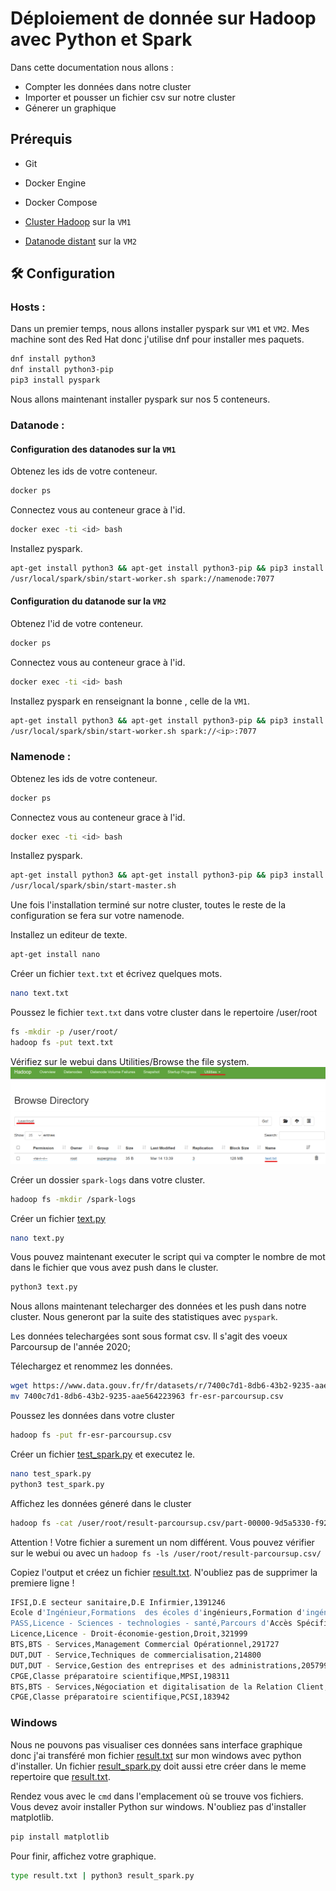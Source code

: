 
# Déploiement de donnée sur Hadoop avec Python et Spark

Dans cette documentation nous allons : 
- Compter les données dans notre cluster
- Importer et pousser un fichier csv sur notre cluster 
- Génerer un graphique



## Prérequis

- Git

- Docker Engine

- Docker Compose

- [Cluster Hadoop](https://github.com/baha1218/HadoopCluster) sur la `VM1`

- [Datanode distant](https://github.com/baha1218/HadoopDatanode) sur la `VM2`

## 🛠 Configuration

### Hosts : 

Dans un premier temps, nous allons installer pyspark sur `VM1` et `VM2`. Mes machine sont des Red Hat donc j'utilise dnf pour installer mes paquets.

```bash
dnf install python3
dnf install python3-pip
pip3 install pyspark
```

Nous allons maintenant installer pyspark sur nos 5 conteneurs. 



### Datanode : 

#### Configuration des datanodes sur la `VM1`

Obtenez les ids de votre conteneur.

```bash
docker ps
```

Connectez vous au conteneur grace à l'id.

```bash
docker exec -ti <id> bash
```

Installez pyspark.
```bash
apt-get install python3 && apt-get install python3-pip && pip3 install pyspark
/usr/local/spark/sbin/start-worker.sh spark://namenode:7077
```
#### Configuration du datanode sur la `VM2`

Obtenez l'id de votre conteneur.

```bash
docker ps
```

Connectez vous au conteneur grace à l'id.

```bash
docker exec -ti <id> bash
```

Installez pyspark en renseignant la bonne <ip>, celle de la `VM1`.
```bash
apt-get install python3 && apt-get install python3-pip && pip3 install pyspark
/usr/local/spark/sbin/start-worker.sh spark://<ip>:7077
```

### Namenode : 

Obtenez les ids de votre conteneur.

```bash
docker ps
```

Connectez vous au conteneur grace à l'id.

```bash
docker exec -ti <id> bash
```

Installez pyspark.
```bash
apt-get install python3 && apt-get install python3-pip && pip3 install pyspark
/usr/local/spark/sbin/start-master.sh
```
Une fois l'installation terminé sur notre cluster, toutes le reste de la configuration se fera sur votre namenode.

Installez un editeur de texte.

```bash
apt-get install nano
```
Créer un fichier `text.txt` et écrivez quelques mots.
```bash
nano text.txt
```
Poussez le fichier `text.txt` dans votre cluster dans le repertoire /user/root
```bash
fs -mkdir -p /user/root/
hadoop fs -put text.txt
```
Vérifiez sur le webui dans Utilities/Browse the file system.
![webuihadoop](.gitignore/hadoop.png)

Créer un dossier `spark-logs` dans votre cluster.
```bash
hadoop fs -mkdir /spark-logs
```

Créer un fichier [text.py](https://github.com/baha1218/HadoopPython/blob/main/file/text.py)
```bash
nano text.py
```

Vous pouvez maintenant executer le script qui va compter le nombre de mot dans le fichier que vous avez push dans le cluster.
```bash
python3 text.py
```

Nous allons maintenant telecharger des données et les push dans notre cluster. Nous generont par la suite des statistiques avec `pyspark`.

Les données telechargées sont sous format csv. Il s'agit des voeux Parcoursup de l'année 2020;

Télechargez et renommez les données.

```bash
wget https://www.data.gouv.fr/fr/datasets/r/7400c7d1-8db6-43b2-9235-aae564223963 
mv 7400c7d1-8db6-43b2-9235-aae564223963 fr-esr-parcoursup.csv
```

Poussez les données dans votre cluster
```bash
hadoop fs -put fr-esr-parcoursup.csv
```
Créer un fichier [test_spark.py](https://github.com/baha1218/HadoopPython/blob/main/file/test_spark.py) et executez le.
```bash
nano test_spark.py
python3 test_spark.py
```

Affichez les données géneré dans le cluster
```bash
hadoop fs -cat /user/root/result-parcoursup.csv/part-00000-9d5a5330-f923-4806-a095-dd8740e8a120-c000.csv
```
Attention ! Votre fichier a surement un nom différent. Vous pouvez vérifier sur le webui ou avec un `hadoop fs -ls /user/root/result-parcoursup.csv/`

Copiez l'output et créez un fichier [result.txt](https://github.com/baha1218/HadoopPython/blob/main/file/result.txt). N'oubliez pas de supprimer la premiere ligne !
```bash
IFSI,D.E secteur sanitaire,D.E Infirmier,1391246
Ecole d'Ingénieur,Formations  des écoles d'ingénieurs,Formation d'ingénieur Bac + 5,626037
PASS,Licence - Sciences - technologies - santé,Parcours d'Accès Spécifique Santé (PASS),512607
Licence,Licence - Droit-économie-gestion,Droit,321999
BTS,BTS - Services,Management Commercial Opérationnel,291727
DUT,DUT - Service,Techniques de commercialisation,214800
DUT,DUT - Service,Gestion des entreprises et des administrations,205799
CPGE,Classe préparatoire scientifique,MPSI,198311
BTS,BTS - Services,Négociation et digitalisation de la Relation Client,193432
CPGE,Classe préparatoire scientifique,PCSI,183942
```
### Windows 

Nous ne pouvons pas visualiser ces données sans interface graphique donc j'ai transféré mon fichier [result.txt](https://github.com/baha1218/HadoopPython/blob/main/file/result.txt) sur mon windows avec python d'installer. Un fichier [result_spark.py](https://github.com/baha1218/HadoopPython/blob/main/file/result_spark.py) doit aussi etre créer dans le meme repertoire que [result.txt](https://github.com/baha1218/HadoopPython/blob/main/file/result.txt).

Rendez vous avec le `cmd` dans l'emplacement où se trouve vos fichiers.
Vous devez avoir installer Python sur windows. N'oubliez pas d'installer matplotlib.
```bash
pip install matplotlib
```
Pour finir, affichez votre graphique.
```bash
type result.txt | python3 result_spark.py
```
